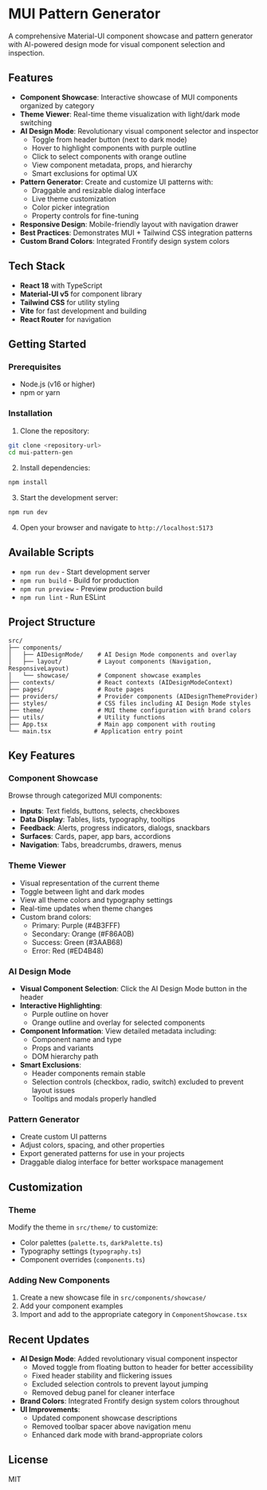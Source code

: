 # MUI Pattern Generator

A comprehensive Material-UI component showcase and pattern generator with AI-powered design mode for visual component selection and inspection.

## Features

- **Component Showcase**: Interactive showcase of MUI components organized by category
- **Theme Viewer**: Real-time theme visualization with light/dark mode switching
- **AI Design Mode**: Revolutionary visual component selector and inspector
  - Toggle from header button (next to dark mode)
  - Hover to highlight components with purple outline
  - Click to select components with orange outline
  - View component metadata, props, and hierarchy
  - Smart exclusions for optimal UX
- **Pattern Generator**: Create and customize UI patterns with:
  - Draggable and resizable dialog interface
  - Live theme customization
  - Color picker integration
  - Property controls for fine-tuning
- **Responsive Design**: Mobile-friendly layout with navigation drawer
- **Best Practices**: Demonstrates MUI + Tailwind CSS integration patterns
- **Custom Brand Colors**: Integrated Frontify design system colors

## Tech Stack

- **React 18** with TypeScript
- **Material-UI v5** for component library
- **Tailwind CSS** for utility styling
- **Vite** for fast development and building
- **React Router** for navigation

## Getting Started

### Prerequisites

- Node.js (v16 or higher)
- npm or yarn

### Installation

1. Clone the repository:
```bash
git clone <repository-url>
cd mui-pattern-gen
```

2. Install dependencies:
```bash
npm install
```

3. Start the development server:
```bash
npm run dev
```

4. Open your browser and navigate to `http://localhost:5173`

## Available Scripts

- `npm run dev` - Start development server
- `npm run build` - Build for production
- `npm run preview` - Preview production build
- `npm run lint` - Run ESLint

## Project Structure

```
src/
├── components/
│   ├── AIDesignMode/    # AI Design Mode components and overlay
│   ├── layout/          # Layout components (Navigation, ResponsiveLayout)
│   └── showcase/        # Component showcase examples
├── contexts/            # React contexts (AIDesignModeContext)
├── pages/               # Route pages
├── providers/           # Provider components (AIDesignThemeProvider)
├── styles/              # CSS files including AI Design Mode styles
├── theme/               # MUI theme configuration with brand colors
├── utils/               # Utility functions
├── App.tsx              # Main app component with routing
└── main.tsx            # Application entry point
```

## Key Features

### Component Showcase
Browse through categorized MUI components:
- **Inputs**: Text fields, buttons, selects, checkboxes
- **Data Display**: Tables, lists, typography, tooltips
- **Feedback**: Alerts, progress indicators, dialogs, snackbars
- **Surfaces**: Cards, paper, app bars, accordions
- **Navigation**: Tabs, breadcrumbs, drawers, menus

### Theme Viewer
- Visual representation of the current theme
- Toggle between light and dark modes
- View all theme colors and typography settings
- Real-time updates when theme changes
- Custom brand colors:
  - Primary: Purple (#4B3FFF)
  - Secondary: Orange (#F86A0B)
  - Success: Green (#3AAB68)
  - Error: Red (#ED4B48)

### AI Design Mode
- **Visual Component Selection**: Click the AI Design Mode button in the header
- **Interactive Highlighting**: 
  - Purple outline on hover
  - Orange outline and overlay for selected components
- **Component Information**: View detailed metadata including:
  - Component name and type
  - Props and variants
  - DOM hierarchy path
- **Smart Exclusions**: 
  - Header components remain stable
  - Selection controls (checkbox, radio, switch) excluded to prevent layout issues
  - Tooltips and modals properly handled

### Pattern Generator
- Create custom UI patterns
- Adjust colors, spacing, and other properties
- Export generated patterns for use in your projects
- Draggable dialog interface for better workspace management

## Customization

### Theme
Modify the theme in `src/theme/` to customize:
- Color palettes (`palette.ts`, `darkPalette.ts`)
- Typography settings (`typography.ts`)
- Component overrides (`components.ts`)

### Adding New Components
1. Create a new showcase file in `src/components/showcase/`
2. Add your component examples
3. Import and add to the appropriate category in `ComponentShowcase.tsx`

## Recent Updates

- **AI Design Mode**: Added revolutionary visual component inspector
  - Moved toggle from floating button to header for better accessibility
  - Fixed header stability and flickering issues
  - Excluded selection controls to prevent layout jumping
  - Removed debug panel for cleaner interface
- **Brand Colors**: Integrated Frontify design system colors throughout
- **UI Improvements**: 
  - Updated component showcase descriptions
  - Removed toolbar spacer above navigation menu
  - Enhanced dark mode with brand-appropriate colors

## License

MIT